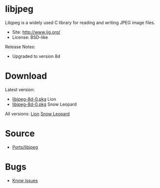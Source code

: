 

# libjpeg #

Libjpeg is a widely used C library for reading and writing JPEG image files.

  * Site: http://www.ijg.org/
  * License: BSD-like

Release Notes:
  * Upgraded to version 8d


# Download #

Latest version:
  * [libjpeg-8d-0.pkg](http://code.google.com/p/rudix/downloads/detail?name=libjpeg-8d-0.pkg) Lion
  * [libjpeg-8d-0.pkg](http://code.google.com/p/rudix-snowleopard/downloads/detail?name=libjpeg-8d-0.pkg) Snow Leopard

All versions: [Lion](http://code.google.com/p/rudix/downloads/list?q=libjpeg) [Snow Leopard](http://code.google.com/p/rudix-snowleopard/downloads/list?q=libjpeg)

# Source #
  * [Ports/libjpeg](http://code.google.com/p/rudix/source/browse/Ports/libjpeg)

# Bugs #
  * [Know issues](http://code.google.com/p/rudix/issues/list?q=libjpeg)

